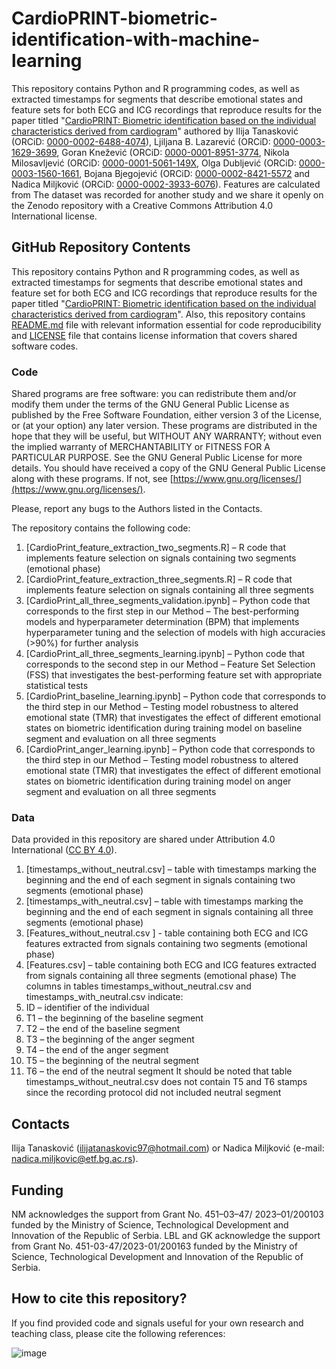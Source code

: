 # CardioPRINT-biometric-identification-with-machine-learning
This repository contains Python and R programming codes, as well as extracted timestamps for segments that describe emotional states and feature sets for both ECG and ICG recordings that reproduce results for the paper titled "[CardioPRINT: Biometric identification based on the individual characteristics derived from cardiogram](link)" authored by Ilija Tanasković (ORCiD: [0000-0002-6488-4074](https://orcid.org/0000-0002-6488-4074)), Ljiljana B. Lazarević (ORCiD: [0000-0003-1629-3699]((https://orcid.org/0000-0003-1629-3699)), Goran Knežević (ORCiD: [0000-0001-8951-3774]((https://orcid.org/0000-0001-8951-3774)), Nikola Milosavljević (ORCiD: [0000-0001-5061-149X](https://orcid.org/0000-0001-5061-149X), Olga Dubljević (ORCiD: [0000-0003-1560-1661](https://orcid.org/0000-0003-1560-1661), Bojana Bjegojević (ORCiD: [0000-0002-8421-5572](https://orcid.org/0000-0002-8421-5572) and Nadica Miljković (ORCiD: [0000-0002-3933-6076](https://orcid.org/0000-0002-3933-6076)). Features are calculated  from The dataset was recorded for another study and we share it openly on the Zenodo repository with a Creative Commons Attribution 4.0 International license.

## GitHub Repository Contents
This repository contains Python and R programming codes, as well as extracted timestamps for segments that describe emotional states and feature set for both ECG and ICG recordings that reproduce results for the paper titled "[CardioPRINT: Biometric identification based on the individual characteristics derived from cardiogram](link)".
Also, this repository contains [README.md](link) file with relevant information essential for code reproducibility and [LICENSE](link) file that contains license information that covers shared software codes.

### Code
Shared programs are free software: you can redistribute them and/or modify them under the terms of the GNU General Public License as published by the Free Software Foundation, either version 3 of the License, or (at your option) any later version. These programs are distributed in the hope that they will be useful, but WITHOUT ANY WARRANTY; without even the implied warranty of MERCHANTABILITY or FITNESS FOR A PARTICULAR PURPOSE. See the GNU General Public License for more details. You should have received a copy of the GNU General Public License along with these programs. If not, see [https://www.gnu.org/licenses/](https://www.gnu.org/licenses/).

Please, report any bugs to the Authors listed in the Contacts.

The repository contains the following code:

1)	[CardioPrint_feature_extraction_two_segments.R] – R code that implements feature selection on signals containing two segments (emotional phase)
2)	[CardioPrint_feature_extraction_three_segments.R] – R code that implements feature selection on signals containing all three segments
3)	[CardioPrint_all_three_segments_validation.ipynb] – Python code that corresponds to the first step in our Method – The best-performing models and hyperparameter determination (BPM) that implements hyperparameter tuning and the selection of models with high accuracies (>90%) for further analysis
4)	[CardioPrint_all_three_segments_learning.ipynb] – Python code that corresponds to the second step in our Method – Feature Set Selection (FSS) that investigates the best-performing feature set with appropriate statistical tests
5)	[CardioPrint_baseline_learning.ipynb] – Python code that corresponds to the third step in our Method – Testing model robustness to altered emotional state (TMR) that investigates the effect of different emotional states on biometric identification during training model on baseline segment and evaluation on all three segments
6)	[CardioPrint_anger_learning.ipynb] – Python code that corresponds to the third step in our Method – Testing model robustness to altered emotional state (TMR) that investigates the effect of different emotional states on biometric identification during training model on anger segment and evaluation on all three segments

### Data
Data provided in this repository are shared under Attribution 4.0 International ([CC BY 4.0](https://creativecommons.org/licenses/by/4.0/)). 

1)	[timestamps_without_neutral.csv] – table with timestamps marking the beginning and the end of each segment in signals containing two segments (emotional phase)
2)	[timestamps_with_neutral.csv] – table with timestamps marking the beginning and the end of each segment in signals containing all three segments (emotional phase)
3)	[Features_without_neutral.csv ] - table containing both ECG and ICG features extracted from signals containing two segments (emotional phase)
4)	[Features.csv] – table containing both ECG and ICG features extracted from signals containing all three segments (emotional phase)
The columns in tables timestamps_without_neutral.csv and  timestamps_with_neutral.csv indicate:
1)	ID – identifier of the individual
2)	T1 – the beginning of the baseline segment
3)	T2 – the end of the baseline segment
4)	T3 – the beginning of the anger segment
5)	T4 – the end of the anger segment
6)	T5 – the beginning of the neutral segment
7)	T6 – the end of the neutral segment
It should be noted that table timestamps_without_neutral.csv does not contain T5 and T6 stamps since the recording protocol did not included neutral segment

## Contacts
Ilija Tanasković ([ilijatanaskovic97@hotmail.com](mailto:ilijatanaskovic97@hotmail.com)) or Nadica Miljković (e-mail: [nadica.miljkovic@etf.bg.ac.rs](mailto:nadica.miljkovic@etf.bg.ac.rs)).

## Funding
NM acknowledges the support from Grant No. 451–03–47/ 2023–01/200103 funded by the Ministry of Science, Technological Development and Innovation of the Republic of Serbia. LBL and GK acknowledge the support from Grant No. 451-03-47/2023-01/200163 funded by the Ministry of Science, Technological Development and Innovation of the Republic of Serbia.

## How to cite this repository?
If you find provided code and signals useful for your own research and teaching class, please cite the following references:

![image](https://github.com/Luck032/CardioPRINT-biometric-identification-with-machine-learning/assets/104569197/f2b01402-657f-40f5-8316-3b31d08ed66e)
